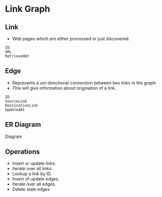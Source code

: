 # Link Graph
## Link
- Web pages which are either processed or just discovered.
```
ID 
URL
RetrievedAt
```
## Edge
- Represents a uni-directional connection between two links in the graph.
- This will give information about origination of a link.
```
ID
SourceLink
DestinationLink
UpdatedAt
```

## ER Diagram
 Diagram

## Operations
- Insert or update links.
- Iterate over all links.
- Lookup a link by ID.
- Insert of update edges.
- Iterate over all edges. 
- Delete stale edges